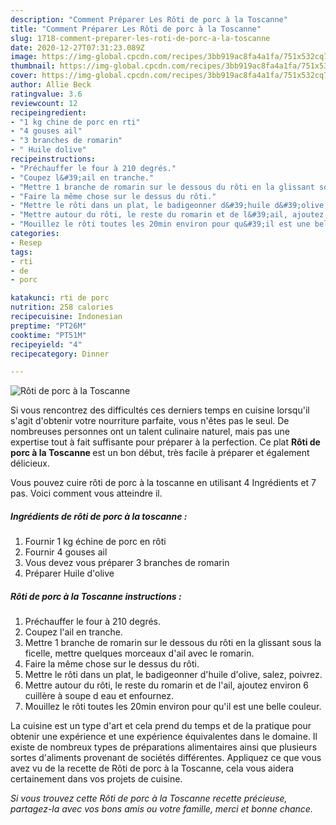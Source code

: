 ```yaml
---
description: "Comment Préparer Les Rôti de porc à la Toscanne"
title: "Comment Préparer Les Rôti de porc à la Toscanne"
slug: 1718-comment-preparer-les-roti-de-porc-a-la-toscanne
date: 2020-12-27T07:31:23.089Z
image: https://img-global.cpcdn.com/recipes/3bb919ac8fa4a1fa/751x532cq70/roti-de-porc-a-la-toscanne-photo-principale-de-la-recette.jpg
thumbnail: https://img-global.cpcdn.com/recipes/3bb919ac8fa4a1fa/751x532cq70/roti-de-porc-a-la-toscanne-photo-principale-de-la-recette.jpg
cover: https://img-global.cpcdn.com/recipes/3bb919ac8fa4a1fa/751x532cq70/roti-de-porc-a-la-toscanne-photo-principale-de-la-recette.jpg
author: Allie Beck
ratingvalue: 3.6
reviewcount: 12
recipeingredient:
- "1 kg chine de porc en rti"
- "4 gouses ail"
- "3 branches de romarin"
- " Huile dolive"
recipeinstructions:
- "Préchauffer le four à 210 degrés."
- "Coupez l&#39;ail en tranche."
- "Mettre 1 branche de romarin sur le dessous du rôti en la glissant sous la ficelle, mettre quelques morceaux d&#39;ail avec le romarin."
- "Faire la même chose sur le dessus du rôti."
- "Mettre le rôti dans un plat, le badigeonner d&#39;huile d&#39;olive, salez, poivrez."
- "Mettre autour du rôti, le reste du romarin et de l&#39;ail, ajoutez environ 6 cuillère à soupe d eau et enfournez."
- "Mouillez le rôti toutes les 20min environ pour qu&#39;il est une belle couleur."
categories:
- Resep
tags:
- rti
- de
- porc

katakunci: rti de porc 
nutrition: 258 calories
recipecuisine: Indonesian
preptime: "PT26M"
cooktime: "PT51M"
recipeyield: "4"
recipecategory: Dinner

---
```



![Rôti de porc à la Toscanne](https://img-global.cpcdn.com/recipes/3bb919ac8fa4a1fa/751x532cq70/roti-de-porc-a-la-toscanne-photo-principale-de-la-recette.jpg)

Si vous rencontrez des difficultés ces derniers temps en cuisine lorsqu'il s'agit d'obtenir votre nourriture parfaite, vous n'êtes pas le seul. De nombreuses personnes ont un talent culinaire naturel, mais pas une expertise tout à fait suffisante pour préparer à la perfection. Ce plat <strong> Rôti de porc à la Toscanne </strong> est un bon début, très facile à préparer et également délicieux.

<!--inarticleads1-->

Vous pouvez cuire rôti de porc à la toscanne en utilisant 4 Ingrédients et 7 pas. Voici comment vous atteindre il.

##### Ingrédients de rôti de porc à la toscanne :

1. Fournir 1 kg échine de porc en rôti
1. Fournir 4 gouses ail
1. Vous devez vous préparer 3 branches de romarin
1. Préparer  Huile d&#39;olive




<!--inarticleads2-->

##### Rôti de porc à la Toscanne instructions :

1. Préchauffer le four à 210 degrés.
1. Coupez l&#39;ail en tranche.
1. Mettre 1 branche de romarin sur le dessous du rôti en la glissant sous la ficelle, mettre quelques morceaux d&#39;ail avec le romarin.
1. Faire la même chose sur le dessus du rôti.
1. Mettre le rôti dans un plat, le badigeonner d&#39;huile d&#39;olive, salez, poivrez.
1. Mettre autour du rôti, le reste du romarin et de l&#39;ail, ajoutez environ 6 cuillère à soupe d eau et enfournez.
1. Mouillez le rôti toutes les 20min environ pour qu&#39;il est une belle couleur.




<!--inarticleads1-->

<p>
La cuisine est un type d'art et cela prend du temps et de la pratique pour obtenir une expérience et une expérience équivalentes dans le domaine. Il existe de nombreux types de préparations alimentaires ainsi que plusieurs sortes d'aliments provenant de sociétés différentes. Appliquez ce que vous avez vu de la recette de Rôti de porc à la Toscanne, cela vous aidera certainement dans vos projets de cuisine.
</p>

<p>
<i>Si vous trouvez cette Rôti de porc à la Toscanne recette précieuse, partagez-la avec vos bons amis ou votre famille, merci et bonne chance.</i>
</p>
